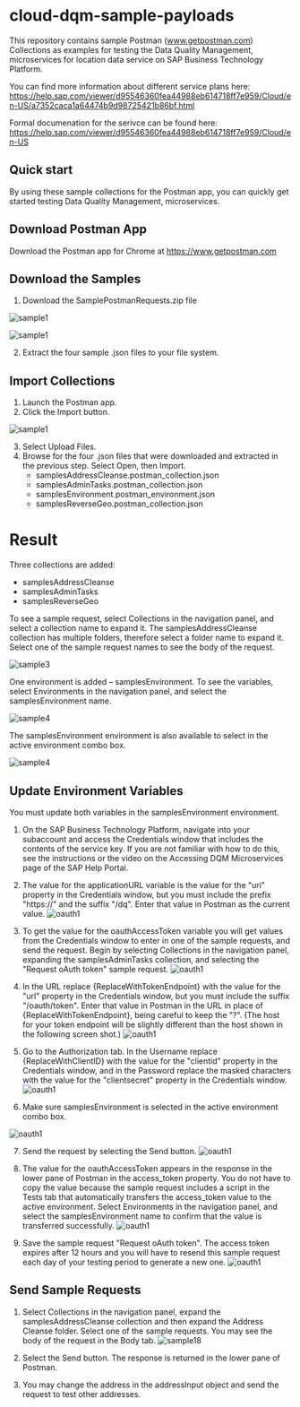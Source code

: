 # cloud-dqm-sample-payloads
This repository contains sample Postman (www.getpostman.com) Collections as examples for testing the Data Quality Management, microservices for location data service on SAP Business Technology Platform. 

You can find more information about different service plans here:
https://help.sap.com/viewer/d95546360fea44988eb614718ff7e959/Cloud/en-US/a7352caca1a64474b9d98725421b86bf.html

Formal documenation for the serivce can be found here: https://help.sap.com/viewer/d95546360fea44988eb614718ff7e959/Cloud/en-US


Quick start
-----------

By using these sample collections for the Postman app, you can quickly get started testing Data Quality Management, microservices.

Download Postman App
--------------------

Download the Postman app for Chrome at https://www.getpostman.com

Download the Samples
--------------------
1. Download the SamplePostmanRequests.zip file 

![sample1](/images/postman.jpg)

![sample1](/images/postmanTwo.jpg)

2. Extract the four sample .json files to your file system.

Import Collections
------------------
1. Launch the Postman app.
2. Click the Import button.

![sample1](/images/SampleReq1.jpg)

3. Select Upload Files.
4. Browse for the four .json files that were downloaded and extracted in the previous step. Select Open, then Import.
    * samplesAddressCleanse.postman_collection.json
    * samplesAdminTasks.postman_collection.json
    * samplesEnvironment.postman_environment.json
    * samplesReverseGeo.postman_collection.json

# Result
Three collections are added: 
   * samplesAddressCleanse 
   * samplesAdminTasks
   * samplesReverseGeo 
   
   To see a sample request, select Collections in the navigation panel, and select a collection name to expand it. The samplesAddressCleanse collection has multiple folders, therefore select a folder name to expand it. Select one of the sample request names to see the body of the request.


![sample3](/images/Result1.jpg)

One environment is added – samplesEnvironment. To see the variables, select Environments in the navigation panel, and select the samplesEnvironment name.

![sample4](/images/Result2.jpg)

The samplesEnvironment environment is also available to select in the active environment combo box.

![sample4](/images/Result3.jpg)


Update Environment Variables
--------------------------------------
You must update both variables in the samplesEnvironment environment.

1. On the SAP Business Technology Platform, navigate into your subaccount and access the Credentials window that includes the contents of the service key. If you are not familiar with how to do this, see the instructions or the video on the Accessing DQM Microservices page of the SAP Help Portal.
2. The value for the applicationURL variable is the value for the "uri" property in the Credentials window, but you must include the prefix "https://" and the suffix "/dq". Enter that value in Postman as the current value.
![oauth1](/images/EvnironmentStep2.jpg)

3. To get the value for the oauthAccessToken variable you will get values from the Credentials window to enter in one of the sample requests, and send the request. Begin by selecting Collections in the navigation panel, expanding the samplesAdminTasks collection, and selecting the "Request oAuth token" sample request. 
![oauth1](/images/EvironmentStep3.jpg)

4. In the URL replace {ReplaceWithTokenEndpoint} with the value for the "url" property in the Credentials window, but you must include the suffix "/oauth/token". Enter that value in Postman in the URL in place of {ReplaceWithTokenEndpoint}, being careful to keep the "?". (The host for your token endpoint will be slightly different than the host shown in the following screen shot.)
![oauth1](/images/EnviornmentStep4.jpg)

5. Go to the Authorization tab. In the Username replace {ReplaceWithClientID} with the value for the "clientid" property in the Credentials window, and in the Password replace the masked characters with the value for the "clientsecret" property in the Credentials window.
![oauth1](/images/EnviornmentStep5.jpg)

6. Make sure samplesEnvironment is selected in the active environment combo box.

![oauth1](/images/EnvironmentStep6.jpg)

7. Send the request by selecting the Send button.
![oauth1](/images/EnvironmentStep7.jpg)

8. The value for the oauthAccessToken appears in the response in the lower pane of Postman in the access_token property. You do not have to copy the value because the sample request includes a script in the Tests tab that automatically transfers the access_token value to the active environment. Select Environments in the navigation panel, and select the samplesEnvironment name to confirm that the value is transferred successfully.
![oauth1](/images/EnvironmentStep8.jpg)

9. Save the sample request "Request oAuth token". The access token expires after 12 hours and you will have to resend this sample request each day of your testing period to generate a new one.
![oauth1](/images/EnvironmentStep9.jpg)


Send Sample Requests
--------------------

1. Select Collections in the navigation panel, expand the samplesAddressCleanse collection and then expand the Address Cleanse folder. Select one of the sample requests. You may see the body of the request in the Body tab.
![sample18](/images/SampleReqStep1.jpg)

2. Select the Send button. The response is returned in the lower pane of Postman.
3. You may change the address in the addressInput object and send the request to test other addresses.
